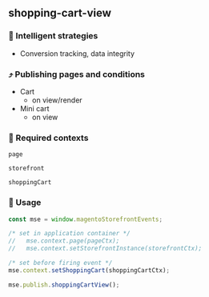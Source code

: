 ## shopping-cart-view

### 🤖 Intelligent strategies

-   Conversion tracking, data integrity

### ⤴️ Publishing pages and conditions

-   Cart
    -   on view/render
-   Mini cart
    -   on view

### 🛄 Required contexts

`page`

`storefront`

`shoppingCart`

### 🔧 Usage

```javascript
const mse = window.magentoStorefrontEvents;

/* set in application container */
//   mse.context.page(pageCtx);
//   mse.context.setStorefrontInstance(storefrontCtx);

/* set before firing event */
mse.context.setShoppingCart(shoppingCartCtx);

mse.publish.shoppingCartView();
```

